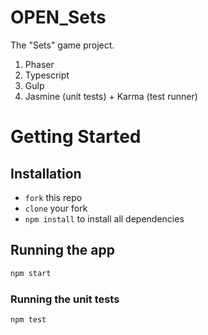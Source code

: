 # OPEN_Sets
The "Sets" game project.

1. Phaser
2. Typescript
3. Gulp
4. Jasmine (unit tests) + Karma (test runner)

# Getting Started

## Installation
* `fork` this repo
* `clone` your fork
* `npm install` to install all dependencies

## Running the app
```bash
npm start
```

### Running the unit tests
```bash
npm test
```